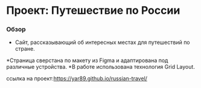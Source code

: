 # Проект: Путешествие по России

### Обзор
* Сайт, рассказывающий об интересных местах для путешествий по стране. 


*Страница сверстана по макету из Figma и адаптирована под различные устройства.
*В работе использована технология Grid Layout.  

ссылка на проект:https://yar89.github.io/russian-travel/
